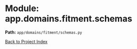 # Module: app.domains.fitment.schemas

**Path:** `app/domains/fitment/schemas.py`

[Back to Project Index](../../../../index.md)
